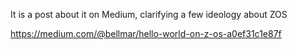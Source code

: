 

It is a post about it on Medium, clarifying a few ideology about ZOS

<https://medium.com/@bellmar/hello-world-on-z-os-a0ef31c1e87f>
